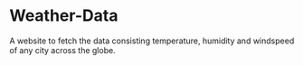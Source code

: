 # Weather-Data
A website to fetch the data consisting temperature, humidity and windspeed of any city across the globe. 

